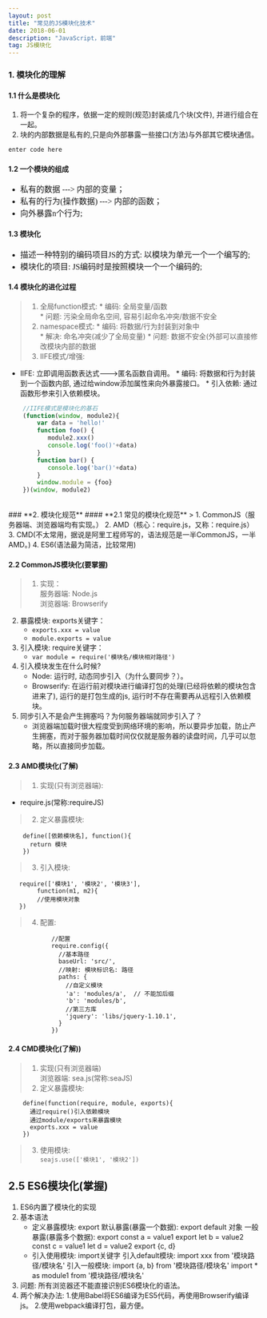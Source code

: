 ```yaml
---
layout: post
title: "常见的JS模块化技术"
date: 2018-06-01
description: "JavaScript，前端"
tag: JS模块化 
--- 
```


### **1. 模块化的理解**

#### **1.1 什么是模块化**

 1. 将一个复杂的程序，依据一定的规则(规范)封装成几个块(文件), 并进行组合在一起。
 2. 块的内部数据是私有的,只是向外部暴露一些接口(方法)与外部其它模块通信。

``` javascript
enter code here
```

#### **1.2 一个模块的组成**
* <font size=3 face="微软雅黑">私有的数据 ---> 内部的变量；</font>
* <font size=3 face="微软雅黑">私有的行为(操作数据) ---> 内部的函数；</font>
* <font size=3 face="微软雅黑">向外暴露n个行为;</font>

#### **1.3 模块化**
* <font size=3 face="微软雅黑">描述一种特别的编码项目JS的方式: 以模块为单元一个一个编写的;</font>
* <font size=3 face="微软雅黑">模块化的项目: JS编码时是按照模块一个一个编码的;</font>

#### **1.4 模块化的进化过程**
> 1. 全局function模式: 
	* 编码: 全局变量/函数		
	* 问题: 污染全局命名空间, 容易引起命名冲突/数据不安全
> 2. namespace模式:
	* 编码: 将数据/行为封装到对象中	
	* 解决: 命名冲突(减少了全局变量)	
	* 问题: 数据不安全(外部可以直接修改模块内部的数据
> 3. IIFE模式/增强:
   * IIFE: 立即调用函数表达式--->匿名函数自调用。
	* 编码: 将数据和行为封装到一个函数内部, 通过给window添加属性来向外暴露接口。
	* 引入依赖: 通过函数形参来引入依赖模块。
 	
> >
```	javascript
	//IIFE模式是模块化的基石
	(function(window, module2){
		var data = 'hello!'
		function foo() {
		   module2.xxx()
		   console.log('foo()'+data)
		}
		function bar() {
		   console.log('bar()'+data)
		}
		window.module = {foo}
	})(window, module2)			
```	

</br>
### **2. 模块化规范**
#### **2.1 常见的模块化规范**
> 1. CommonJS（服务器端、浏览器端均有实现。）
2. AMD（核心：require.js，又称：require.js）
3. CMD(不太常用，据说是阿里工程师写的，语法规范是一半CommonJS，一半AMD。)
4. ES6(语法最为简洁，比较常用)

#### **2.2 CommonJS模块化(要掌握)**
> 1. 实现：		
		服务器端: Node.js	
		浏览器端: Browserify	
2. 暴露模块: exports关键字：	
	  * ```exports.xxx = value```	
	  * ```module.exports = value```		
3. 引入模块: require关键字：  
	  * ```var module = require('模块名/模块相对路径')```
3. 引入模块发生在什么时候?	
	* Node: 运行时, 动态同步引入（为什么要同步？）。
	* Browserify: 在运行前对模块进行编译打包的处理(已经将依赖的模块包含进来了), 
                  运行的是打包生成的js, 运行时不存在需要再从远程引入依赖模块。	
4. 同步引入不是会产生拥塞吗？为何服务器端就同步引入了？	
	* 浏览器端加载时很大程度受到网络环境的影响，所以要异步加载，防止产生拥塞，而对于服务器加载时间仅仅就是服务器的读盘时间，几乎可以忽略，所以直接同步加载。


#### **2.3 AMD模块化(了解)**	
> 1. 实现(只有浏览器端):	
   * require.js(常称:requireJS)
> 2. 定义暴露模块:  
> > 
```
    define([依赖模块名], function(){
      return 模块
    })
```

> 3. 引入模块:
> > 
```
   require(['模块1', '模块2', '模块3'], 
   		function(m1, m2){
   		//使用模块对象
   })
```

> 4. 配置: 
> >
```
	        //配置
            require.config({
              //基本路径
              baseUrl: 'src/',
              //映射: 模块标识名: 路径
              paths: {
                //自定义模块
                'a': 'modules/a',  // 不能加后缀
                'b': 'modules/b',
                //第三方库
                'jquery': 'libs/jquery-1.10.1',
              }
            })
 ```
    
#### **2.4 CMD模块化(了解))**
> 1. 实现(只有浏览器端)		
	浏览器端: sea.js(常称:seaJS)
> 2. 定义暴露模块:	 
> >  
```
    define(function(require, module, exports){
      通过require()引入依赖模块
      通过module/exports来暴露模块
      exports.xxx = value
    })
```

> 3. 使用模块:	
		```seajs.use(['模块1', '模块2'])```
      
## 2.5 ES6模块化(掌握)
1. ES6内置了模块化的实现
2. 基本语法
	* 定义暴露模块: export
        默认暴露(暴露一个数据): 
        	export default 对象
        一般暴露(暴露多个数据): 
			export const a = value1
			export let b = value2
			const c = value1
			let d = value2
			export {c, d}           
	* 引入使用模块: import关键字
		引入default模块:
      		import xxx  from '模块路径/模块名'
		引入一般模块:
      		import {a, b} from '模块路径/模块名'
      		import * as module1 from '模块路径/模块名'
3. 问题: 
	所有浏览器还不能直接识别ES6模块化的语法。 
4. 两个解决办法:
	1.使用Babel将ES6编译为ES5代码，再使用Browserify编译js。
	2.使用webpack编译打包，最方便。
		
<!--# 4. 详细教程-->
<!--- [01_模块化进化史](教程/01_模块化进化史.md)
- [02_CommonJS规范_Node](教程/02_CommonJS规范_Node.md)
- [03_CommonJS规范_Browserify](教程/03_CommonJS规范_Browserify.md)
- [04_AMD规范_RequireJS](教程/04_AMD规范_RequireJS.md)
- [05_CMD规范_SeaJS](教程/05_CMD规范_SeaJS.md)
- [06_ES6模块化_Webpack](教程/06_ES6模块化_Webpack.md)-->



